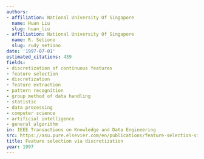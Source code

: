 ```yaml
---
authors:
- affiliation: National University Of Singapore
  name: Huan Liu
  slug: huan_liu
- affiliation: National University Of Singapore
  name: R. Setiono
  slug: rudy_setiono
date: '1997-07-01'
estimated_citations: 439
fields:
- discretization of continuous features
- feature selection
- discretization
- feature extraction
- pattern recognition
- group method of data handling
- statistic
- data processing
- computer science
- artificial intelligence
- general algorithm
in: IEEE Transactions on Knowledge and Data Engineering
src: https://asu.pure.elsevier.com/en/publications/feature-selection-via-discretization
title: Feature selection via discretization
year: 1997
---
```

